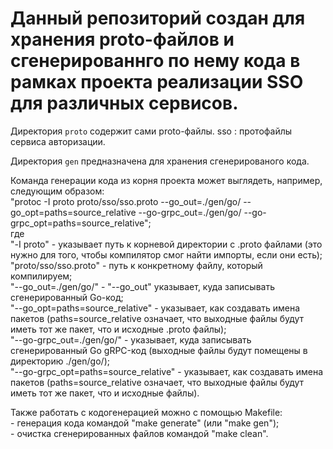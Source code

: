# Данный репозиторий создан для хранения proto-файлов и сгенерированнго по нему кода в рамках проекта реализации SSO для различных сервисов.

Директория `proto` содержит сами proto-файлы. 
    sso : протофайлы сервиса авторизации.  

Директория `gen` предназначена для хранения сгенерированого кода.  
  
 
Команда генерации кода из корня проекта может выглядеть, например, следующим образом:  
"protoc -I proto proto/sso/sso.proto --go_out=./gen/go/ --go_opt=paths=source_relative --go-grpc_out=./gen/go/ --go-grpc_opt=paths=source_relative";  
где  
    "-I proto" - указывает путь к корневой директории с .proto файлами (это нужно для того, чтобы компилятор смог найти импорты, если они есть);  
    "proto/sso/sso.proto" - путь к конкретному файлу, который компилируем;  
    "--go_out=./gen/go/" - "--go_out" указывает, куда записывать сгенерированный Go-код;  
    "--go_opt=paths=source_relative" - указывает, как создавать имена пакетов (paths=source_relative означает, что выходные файлы будут иметь тот же пакет, что и исходные .proto файлы);  
    "--go-grpc_out=./gen/go/" - указывает, куда записывать сгенерированный Go gRPC-код (выходные файлы будут помещены в директорию ./gen/go/);  
    "--go-grpc_opt=paths=source_relative" - указывает, как создавать имена пакетов (paths=source_relative означает, что выходные файлы будут иметь тот же пакет, что и исходные  файлы).  

Также работать с кодогенерацией можно с помощью Makefile:  
    - генерация кода командой "make generate" (или "make gen");  
    - очистка сгенерированных файлов командой "make clean".
